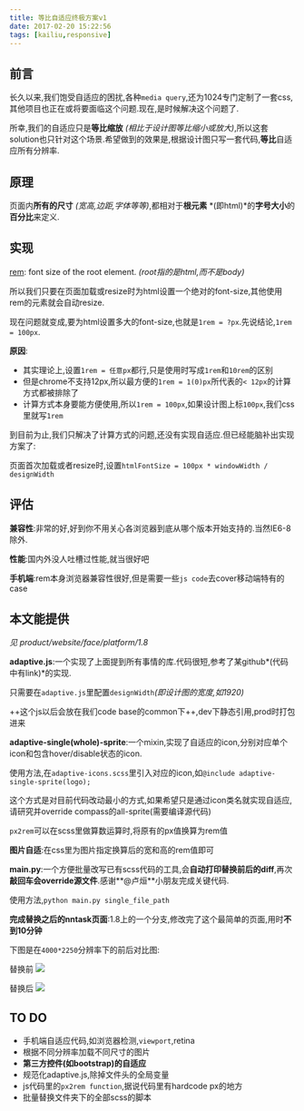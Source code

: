 ```yaml
---
title: 等比自适应终极方案v1
date: 2017-02-20 15:22:56
tags: [kailiu,responsive]
---
```


## 前言

长久以来,我们饱受自适应的困扰,各种`media query`,还为1024专门定制了一套css,其他项目也正在或将要面临这个问题.现在,是时候解决这个问题了.

所幸,我们的自适应只是**等比缩放** *(相比于设计图等比缩小或放大)*,所以这套solution也只针对这个场景.希望做到的效果是,根据设计图只写一套代码,**等比**自适应所有分辨率.

## 原理
页面内**所有的尺寸** *(宽高,边距,字体等等)*,都相对于**根元素** *(即html)*的**字号大小**的**百分比**来定义.
## 实现
[rem](https://www.google.com.hk/url?sa=t&rct=j&q=&esrc=s&source=web&cd=1&cad=rja&uact=8&ved=0ahUKEwia6Pjix57SAhXEpJQKHX3BCYIQFggaMAA&url=https%3A%2F%2Fwww.sitepoint.com%2Funderstanding-and-using-rem-units-in-css%2F&usg=AFQjCNHuplTPUCeK3FClBflSfBC4RP_YGA&sig2=lf8fQs3vOS4RkzzSpoQ_Xw): font size of the root element. *(root指的是html,而不是body)*

所以我们只要在页面加载或resize时为html设置一个绝对的font-size,其他使用rem的元素就会自动resize.

现在问题就变成,要为html设置多大的font-size,也就是`1rem = ?px`.先说结论,`1rem = 100px`.

**原因**:

- 其实理论上,设置`1rem = 任意px`都行,只是使用时写成`1rem`和`10rem`的区别
- 但是chrome不支持12px,所以最方便的`1rem = 1(0)px`所代表的`< 12px`的计算方式都被排除了
- 计算方式本身要能方便使用,所以`1rem = 100px`,如果设计图上标`100px`,我们css里就写`1rem`

到目前为止,我们只解决了计算方式的问题,还没有实现自适应.但已经能脑补出实现方案了:

页面首次加载或者resize时,设置`htmlFontSize = 100px * windowWidth / designWidth`

## 评估
**兼容性**:非常的好,好到你不用关心各浏览器到底从哪个版本开始支持的.当然IE6-8除外.

**性能**:国内外没人吐槽过性能,就当很好吧

**手机端**:rem本身浏览器兼容性很好,但是需要一些`js code`去cover移动端特有的case

## 本文能提供

*见 product/website/face/platform/1.8*

**adaptive.js**:一个实现了上面提到所有事情的库.代码很短,参考了某github*(代码中有link)*的实现.

只需要在`adaptive.js`里配置`designWidth`*(即设计图的宽度,如1920)*

++这个js以后会放在我们code base的common下++,dev下静态引用,prod时打包进来

**adaptive-single(whole)-sprite**:一个mixin,实现了自适应的icon,分别对应单个icon和包含hover/disable状态的icon.

使用方法,在`adaptive-icons.scss`里引入对应的icon,如`@include adaptive-single-sprite(logo);`

这个方式是对目前代码改动最小的方式,如果希望只是通过icon类名就实现自适应,请研究并override compass的all-sprite(需要编译源代码)

`px2rem`可以在scss里做算数运算时,将原有的px值换算为rem值

**图片自适**:在css里为图片指定换算后的宽和高的rem值即可

**main.py**:一个方便批量改写已有scss代码的工具,会**自动打印替换前后的diff**,再次**敲回车会override源文件**.感谢**@卢烜**小朋友完成关键代码.

使用方法,`python main.py single_file_path`

**完成替换之后的nntask页面**:1.8上的一个分支,修改完了这个最简单的页面,用时**不到10分钟**

下图是在`4000*2250`分辨率下的前后对比图:

替换前
![](http://ohpf8h425.bkt.clouddn.com/responsive1.png)

替换后
![](http://ohpf8h425.bkt.clouddn.com/responsive2.png)

## TO DO
- 手机端自适应代码,如浏览器检测,`viewport`,retina
- 根据不同分辨率加载不同尺寸的图片
- **第三方控件(如bootstrap)的自适应**
- 规范化adaptive.js,除掉文件头的全局变量
- js代码里的`px2rem function`,据说代码里有hardcode px的地方
- 批量替换文件夹下的全部scss的脚本
